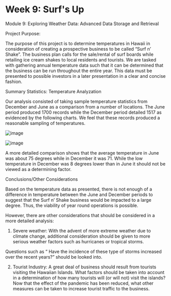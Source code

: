 # Week 9: Surf's Up
Module 9: Exploring Weather Data: 
Advanced Data Storage and Retrieval

Project Purpose: 

The purpose of this project is to determine temperatures in Hawaii in consideration of creating a prospective business to be called “Surf n’ Shake”.  The business plan calls for the sale/rental of surf boards while retailing ice cream shakes to local residents and tourists. We are tasked with gathering annual temperature data such that it can be determined that the business can be run throughout the entire year. This data must be presented to possible investors in a later presentation in a clear and concise fashion. 

Summary Statistics: Temperature Analyzation

Our analysis consisted of taking sample temperature statistics from December and June as a comparison from a number of locations. The June period produced 1700 records while the December period detailed 1517 as evidenced by the following charts. We feel that these records produced a reasonable sampling of temperatures.  

![image](https://user-images.githubusercontent.com/101996041/169187322-e0e21384-17cc-4e93-a11c-b3a38c64cc24.png)

![image](https://user-images.githubusercontent.com/101996041/169187376-0738fcd5-fb75-44af-986b-cce6b42211cd.png)


A more detailed comparison shows that the average temperature in June was about 75 degrees while in December it was 71.  While the low temperature in December was 8 degrees lower than in June it should not be viewed as a determining factor. 

 Conclusions/Other Considerations
 
 Based on the temperature data as presented, there is not enough of a difference in temperature between the June and December periods to suggest that the Surf n’ Shake business would be impacted to a large degree. Thus, the viability of year round operations is possible. 
 
 However, there are other considerations that should be considered in a more detailed analysis:

1. Severe weather: With the advent of more extreme weather due to climate change, additional consideration should be given to more serious weather factors such as hurricanes or tropical storms.

Questions such as “ Have the incidence of these type of storms increased over the recent years?” should be looked into. 

2. Tourist Industry: A great deal of business should result from tourists visiting the Hawaiian Islands. What factors should be taken into account in a determination of how many tourists will (or will not) visit the islands? Now that the effect of the pandemic has been reduced, what other measures can be taken to increase tourist traffic to the business.  




